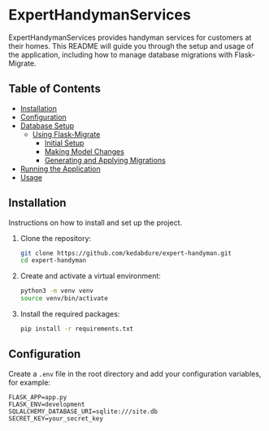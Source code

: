 # ExpertHandymanServices

ExpertHandymanServices provides handyman services for customers at their homes. This README will guide you through the setup and usage of the application, including how to manage database migrations with Flask-Migrate.

## Table of Contents

- [Installation](#installation)
- [Configuration](#configuration)
- [Database Setup](#database-setup)
  - [Using Flask-Migrate](#using-flask-migrate)
    - [Initial Setup](#initial-setup)
    - [Making Model Changes](#making-model-changes)
    - [Generating and Applying Migrations](#generating-and-applying-migrations)
- [Running the Application](#running-the-application)
- [Usage](#usage)

## Installation

Instructions on how to install and set up the project.

1. Clone the repository:
    ```sh
    git clone https://github.com/kedabdure/expert-handyman.git
    cd expert-handyman
    ```

2. Create and activate a virtual environment:
    ```sh
    python3 -m venv venv
    source venv/bin/activate
    ```

3. Install the required packages:
    ```sh
    pip install -r requirements.txt
    ```

## Configuration

Create a `.env` file in the root directory and add your configuration variables, for example:

```env
FLASK_APP=app.py
FLASK_ENV=development
SQLALCHEMY_DATABASE_URI=sqlite:///site.db
SECRET_KEY=your_secret_key
